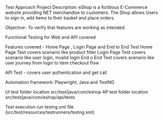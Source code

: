 Test Approach
Project Description:
eShop is a fictitious E-Commerce website providing NET merchandise to customers. The Shop allows
Users to sign in, add items to their basket and place orders.

Objective- To verify that features are working as intended

Functional Testing for Web and API covered

Features covered - Home Page , Login Page and End to End Test
Home Page Test covers scenario like product filter 
Login Page Test covers scenario like user login, invalid login
End o End Test covers scenario like user journey from login to item checkout flow

API Test - covers user authentication and get call

Automation framework:
Playwright, Java and TestNG

UI test folder location src/test/java/com/eshop
AP test folder location src/test/java/com/eshop/api/tests

Test execution
run testng.xml file (src/test/resources/testrunners/testng.xml)


